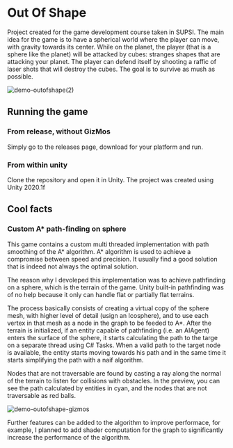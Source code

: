 # Out Of Shape
Project created for the game development course taken in SUPSI.
The main idea for the game is to have a spherical world where the player can move, with gravity towards its center.
While on the planet, the player (that is a sphere like the planet) will be attacked by cubes: stranges shapes that are attacking your planet.
The player can defend itself by shooting a raffic of laser shots that will destroy the cubes.
The goal is to survive as mush as possible.

![demo-outofshape(2)](https://user-images.githubusercontent.com/20605899/110367523-11d36780-8048-11eb-91b1-e5226a602458.gif)

## Running the game
### From release, without GizMos
Simply go to the releases page, download for your platform and run.

### From within unity
Clone the repository and open it in Unity. 
The project was created using Unity 2020.1f

## Cool facts

### Custom A* path-finding on sphere
This game contains a custom multi threaded implementation with path smoothing of the A* algorithm. 
A* algorithm is used to achieve a compromise between speed and precision. It usually find a good solution that is indeed not always the optimal solution. 

The reason why I devoleped this implementation was to achieve pathfinding on a sphere, which is the terrain of the game.
Unity built-in pathfinding was of no help because it only can handle flat or partially flat terrains.

The process basically consists of creating a virtual copy of the sphere mesh, with higher level of detail (usign an Icosphere), and to use each vertex in that mesh as a node in the graph to be feeded to A*. 
After the terrain is initialized, if an entity capable of pathfinding (i.e. an AIAgent) enters the surface of the sphere, it starts calculating the path to the targe on a separate thread using C# Tasks.
When a valid path to the target node is available, the entity starts moving towards his path and in the same time it starts simplifying the path with a naif algorithm.

Nodes that are not traversable are found by casting a ray along the normal of the terrain to listen for collisions with obstacles.
In the preview, you can see the path calculated by entities in cyan, and the nodes that are not traversable as red balls.

![demo-outofshape-gizmos](https://user-images.githubusercontent.com/20605899/110367144-98d41000-8047-11eb-9eea-00f9aa130ee7.gif)

Further features can be added to the algorithm to improve performace, for example, I planned to add shader computation for the graph to significantly increase the performance of the algorithm.




